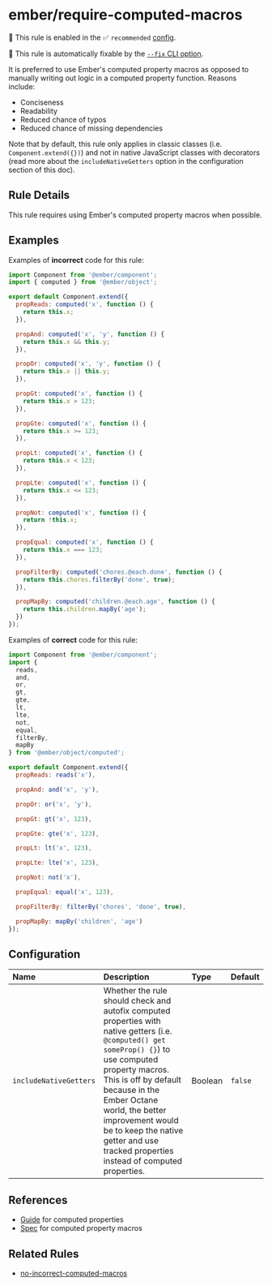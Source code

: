 # ember/require-computed-macros

💼 This rule is enabled in the ✅ `recommended` [config](https://github.com/ember-cli/eslint-plugin-ember#-configurations).

🔧 This rule is automatically fixable by the [`--fix` CLI option](https://eslint.org/docs/latest/user-guide/command-line-interface#--fix).

<!-- end auto-generated rule header -->

It is preferred to use Ember's computed property macros as opposed to manually writing out logic in a computed property function. Reasons include:

- Conciseness
- Readability
- Reduced chance of typos
- Reduced chance of missing dependencies

Note that by default, this rule only applies in classic classes (i.e. `Component.extend({})`) and not in native JavaScript classes with decorators (read more about the `includeNativeGetters` option in the configuration section of this doc).

## Rule Details

This rule requires using Ember's computed property macros when possible.

## Examples

Examples of **incorrect** code for this rule:

```js
import Component from '@ember/component';
import { computed } from '@ember/object';

export default Component.extend({
  propReads: computed('x', function () {
    return this.x;
  }),

  propAnd: computed('x', 'y', function () {
    return this.x && this.y;
  }),

  propOr: computed('x', 'y', function () {
    return this.x || this.y;
  }),

  propGt: computed('x', function () {
    return this.x > 123;
  }),

  propGte: computed('x', function () {
    return this.x >= 123;
  }),

  propLt: computed('x', function () {
    return this.x < 123;
  }),

  propLte: computed('x', function () {
    return this.x <= 123;
  }),

  propNot: computed('x', function () {
    return !this.x;
  }),

  propEqual: computed('x', function () {
    return this.x === 123;
  }),

  propFilterBy: computed('chores.@each.done', function () {
    return this.chores.filterBy('done', true);
  }),

  propMapBy: computed('children.@each.age', function () {
    return this.children.mapBy('age');
  })
});
```

Examples of **correct** code for this rule:

```js
import Component from '@ember/component';
import {
  reads,
  and,
  or,
  gt,
  gte,
  lt,
  lte,
  not,
  equal,
  filterBy,
  mapBy
} from '@ember/object/computed';

export default Component.extend({
  propReads: reads('x'),

  propAnd: and('x', 'y'),

  propOr: or('x', 'y'),

  propGt: gt('x', 123),

  propGte: gte('x', 123),

  propLt: lt('x', 123),

  propLte: lte('x', 123),

  propNot: not('x'),

  propEqual: equal('x', 123),

  propFilterBy: filterBy('chores', 'done', true),

  propMapBy: mapBy('children', 'age')
});
```

## Configuration

<!-- begin auto-generated rule options list -->

| Name                   | Description                                                                                                                                                                                                                                                                                                                              | Type    | Default |
| :--------------------- | :--------------------------------------------------------------------------------------------------------------------------------------------------------------------------------------------------------------------------------------------------------------------------------------------------------------------------------------- | :------ | :------ |
| `includeNativeGetters` | Whether the rule should check and autofix computed properties with native getters (i.e. `@computed() get someProp() {}`) to use computed property macros. This is off by default because in the Ember Octane world, the better improvement would be to keep the native getter and use tracked properties instead of computed properties. | Boolean | `false` |

<!-- end auto-generated rule options list -->

## References

- [Guide](https://guides.emberjs.com/release/object-model/computed-properties/) for computed properties
- [Spec](https://api.emberjs.com/ember/release/modules/@ember%2Fobject#functions-computed) for computed property macros

## Related Rules

- [no-incorrect-computed-macros](no-incorrect-computed-macros.md)
